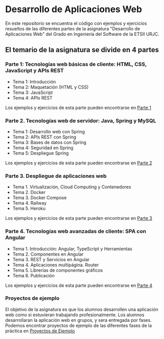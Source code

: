 # Desarrollo de Aplicaciones Web

En este repositorio se encuentra el código con ejemplos y ejercicios resueltos de las diferentes partes de la asignatura "Desarrollo de Aplicaciones Web" del Grado en Ingeniería del Software de la ETSII URJC.

## El temario de la asignatura se divide en 4 partes

### Parte 1: Tecnologías web básicas de cliente: HTML, CSS, JavaScript y APIs REST
* Tema 1: Introducción
* Tema 2: Maquetación (HTML y CSS)
* Tema 3: JavaScript
* Tema 4: APIs REST

Los ejemplos y ejercicios de esta parte pueden encontrarse en [Parte 1](parte_1)

### Parte 2. Tecnologías web de servidor: Java, Spring y MySQL
* Tema 1: Desarrollo web con Spring
* Tema 2: APIs REST con Spring
* Tema 3: Bases de datos con Spring
* Tema 4: Seguridad en Spring
* Tema 5: Despliegue Spring

Los ejemplos y ejercicios de esta parte pueden encontrarse en [Parte 2](parte_2)

### Parte 3. Despliegue de aplicaciones web
* Tema 1. Virtualización, Cloud Computing y Contenedores
* Tema 2. Docker
* Tema 3. Docker Compose
* Tema 4. Railway
* Tema 5. Heroku

Los ejemplos y ejercicios de esta parte pueden encontrarse en [Parte 3](parte_3)

### Parte 4. Tecnologías web avanzadas de cliente: SPA con Angular
* Tema 1. Introducción: Angular, TypeScript y Herramientas
* Tema 2. Componentes en Angular
* Tema 3. REST y Servicios en Angular
* Tema 4. Aplicaciones multipágina. Router
* Tema 5. Librerías de componentes gráficos
* Tema 6. Publicación

Los ejemplos y ejercicios de esta parte pueden encontrarse en [Parte 4](parte_4)

### Proyectos de ejemplo

El objetivo de la asignatura es que los alumnos desarrollen una aplicación web como si estuvieran trabajando profesionalmente. Los alumnos desarrollaran la aplicación web en grupos, y sera entregada por fases. Podemos encontrar proyectos de ejemplo de las diferentes fases de la práctica en [Proyectos de Ejemplo](proyectos_de_ejemplo)